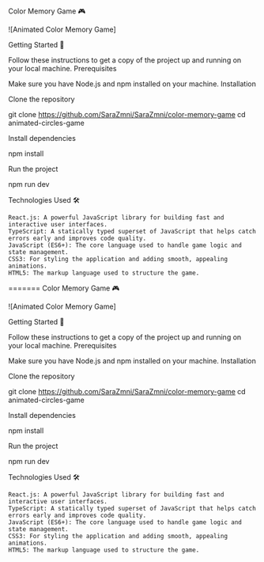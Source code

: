 
Color Memory Game 🎮

![Animated Color Memory Game]


Getting Started 🚀

Follow these instructions to get a copy of the project up and running on your local machine.
Prerequisites

Make sure you have Node.js and npm installed on your machine.
Installation

Clone the repository

git clone https://github.com/SaraZmni/SaraZmni/color-memory-game
cd animated-circles-game

Install dependencies

npm install

Run the project

 npm run dev

Technologies Used 🛠️

    React.js: A powerful JavaScript library for building fast and interactive user interfaces.
    TypeScript: A statically typed superset of JavaScript that helps catch errors early and improves code quality.
    JavaScript (ES6+): The core language used to handle game logic and state management.
    CSS3: For styling the application and adding smooth, appealing animations.
    HTML5: The markup language used to structure the game.
=======
Color Memory Game 🎮

![Animated Color Memory Game]


Getting Started 🚀

Follow these instructions to get a copy of the project up and running on your local machine.
Prerequisites

Make sure you have Node.js and npm installed on your machine.
Installation

Clone the repository

git clone https://github.com/SaraZmni/SaraZmni/color-memory-game
cd animated-circles-game

Install dependencies

npm install

Run the project

 npm run dev

Technologies Used 🛠️

    React.js: A powerful JavaScript library for building fast and interactive user interfaces.
    TypeScript: A statically typed superset of JavaScript that helps catch errors early and improves code quality.
    JavaScript (ES6+): The core language used to handle game logic and state management.
    CSS3: For styling the application and adding smooth, appealing animations.
    HTML5: The markup language used to structure the game.


